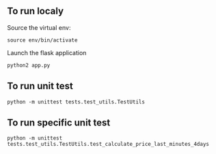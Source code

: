## To run localy
Source the virtual env:
```shell
source env/bin/activate
```
Launch the flask application
```shell
python2 app.py
```
## To run unit test
```shell
python -m unittest tests.test_utils.TestUtils
```
## To run specific unit test
```shell
python -m unittest tests.test_utils.TestUtils.test_calculate_price_last_minutes_4days
```
